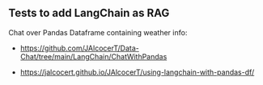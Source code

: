 
## Tests to add LangChain as RAG

Chat over Pandas Dataframe containing weather info:

* https://github.com/JAlcocerT/Data-Chat/tree/main/LangChain/ChatWithPandas

* https://jalcocert.github.io/JAlcocerT/using-langchain-with-pandas-df/